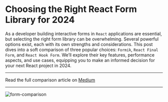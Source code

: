 # Choosing the Right React Form Library for 2024

As a developer building interactive forms in `React` applications are essential, but selecting the right form library can be overwhelming. Several powerful options exist, each with its own strengths and considerations. This post dives into a soft comparison of three popular choices: `Formik`, `React Final Form`, and `React Hook Form`. We’ll explore their key features, performance aspects, and use cases, equipping you to make an informed decision for your next React project in 2024.

---

Read the full comparison article on [Medium](https://medium.com/@chanakaH/choosing-the-right-react-form-library-for-2024-a7cb10931973)

---

![form-comparison](https://chanaka.co.uk/blogs/wp-content/uploads/2024/03/formik-vs-hook-vs-final-2-1536x816.jpg)
